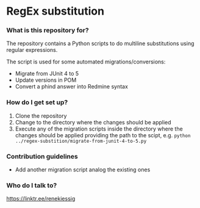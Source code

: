 # RegEx substitution #

### What is this repository for? ###

The repository contains a Python scripts to do multiline substitutions using regular expressions.

The script is used for some automated migrations/conversions:

- Migrate from JUnit 4 to 5
- Update versions in POM
- Convert a phind answer into Redmine syntax

### How do I get set up? ###

1. Clone the repository
1. Change to the directory where the changes should be applied
1. Execute any of the migration scripts inside the directory where the changes should be applied providing the path to the scipt, e.g. `python ../regex-substition/migrate-from-junit-4-to-5.py`

### Contribution guidelines ###

- Add another migration script analog the existing ones

### Who do I talk to? ###

https://linktr.ee/renekiessig